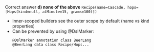 Correct answer **d) none of the above**
`Recipe(name=Cascade, hops=[Hops(kind=null, atMinute=15, grams=100)])`

* Inner-scoped builders see the outer scope by default (name vs kind properties)
* Can be prevented by using @DslMarker:
    ```
    @DslMarker annotation class BeerLang
    @BeerLang data class Recipe/Hops...
    ```
